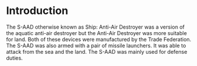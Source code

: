 # Introduction

The S-AAD otherwise known as Ship: Anti-Air Destroyer was a version of the aquatic anti-air destroyer but the Anti-Air Destroyer was more suitable for land.
Both of these devices were manufactured by the Trade Federation.
The S-AAD was also armed with a pair of missile launchers.
It was able to attack from the sea and the land.
The S-AAD was mainly used for defense duties.
